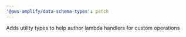 ```yaml
---
'@aws-amplify/data-schema-types': patch
---
```


Adds utility types to help author lambda handlers for custom operations
